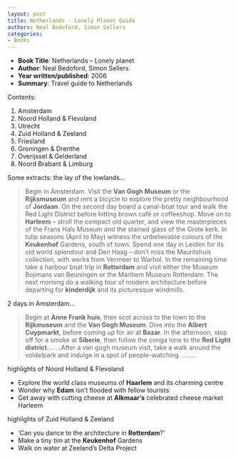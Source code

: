 ```yaml
---
layout: post
title: Netherlands - Lonely Planet Guide
authors: Neal Bedoford, Simon Sellers
categories:
- Books
---
```



- **Book Title**: Netherlands – Lonely planet
- **Author**: Neal Bedoford, Simon Sellers
- **Year written/published**: 2006
- **Summary**: Travel guide to Netherlands

Contents:

1. Amsterdam
2. Noord Holland & Flevoland
3. Utrecht
4. Zuid Holland & Zeeland
5. Friesland
6. Groningen & Drenthe
7. Overijssel & Gelderland
8. Noord Brabant & Limburg

Some extracts: the lay of the lowlands…

> Begin in Amsterdam. Visit the **Van Gogh Museum** or the **Rijksmuseum** and rent a bicycle to explore the pretty neighbourhood of **Jordaan**. On the second day board a canal-boat tour and walk the Red Light District before hitting brown café or coffeeshop. Move on to **Harleem** – stroll the compact old quarter, and view the masterpieces of the Frans Hals Museum and the stained glass of the Grote kerk. In tulip seasons (April to May) witness the unbelievable colours of the **Keukenhof** Gardens, south of town. Spend one day in Leiden for its old world splendour and Den Haag – don’t miss the Mauritshuis collection, with works from Vermeer to Warhol. In the remaining time take a harbour boat trip in **Rotterdam** and visit either the Museum Bojimans van Beuningen or the Maritiem Museum Rotterdam. The next morning do a walking tour of modern architecture before departing for **kinderdijk** and its picturesque windmills.

2 days in Amsterdam…

> Begin at **Anne Frank huis**, then scot across to the town to the **Rijkmuseum** and the **Van Gogh Museum**. Dive into the **Albert Cuypmarkt**, before coming up for air at **Bazar**. In the afternoon, stop off for a smoke at **Siberie**, then follow the conga lone to the **Red Light district**…. …After a van gogh museum visit, take a walk around the voldelpark and indulge in a spot of people-watching. … ….

highlights of Noord Holland & Flevoland

- Explore the world class museums of **Haarlem** and its charming centre
- Wonder why **Edam** isn’t flooded with fellow tourists
- Get away with cutting cheese at **Alkmaar’s** celebrated cheese market Harleem

highlights of Zuid Holland & Zeeland

- ‘Can you dance to the architecture in **Rotterdam**?’
- Make a tiny tim at the **Keukenhof** Gardens
- Walk on water at Zeeland’s Delta Project
